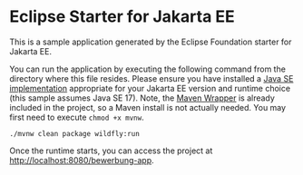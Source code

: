 # Eclipse Starter for Jakarta EE
This is a sample application generated by the Eclipse Foundation starter for Jakarta EE.

You can run the application by executing the following command from the directory where this file resides. 
Please ensure you have installed a [Java SE implementation](https://adoptium.net) appropriate for your 
Jakarta EE version and runtime choice (this sample assumes Java SE 17). Note, 
the [Maven Wrapper](https://maven.apache.org/wrapper/) is already included in the project, so a Maven install 
is not actually needed. You may first need to execute `chmod +x mvnw`.

```
./mvnw clean package wildfly:run
```

Once the runtime starts, you can access the project at [http://localhost:8080/bewerbung-app](http://localhost:8080/bewerbung-app).

